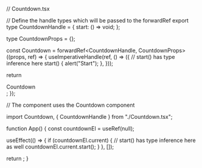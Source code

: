 // Countdown.tsx

// Define the handle types which will be passed to the forwardRef
export type CountdownHandle = {
  start: () => void;
};

type CountdownProps = {};

const Countdown = forwardRef<CountdownHandle, CountdownProps>((props, ref) => {
  useImperativeHandle(ref, () => ({
    // start() has type inference here
    start() {
      alert("Start");
    },
  }));

  return <div>Countdown</div>;
});

// The component uses the Countdown component

import Countdown, { CountdownHandle } from "./Countdown.tsx";

function App() {
  const countdownEl = useRef<CountdownHandle>(null);

  useEffect(() => {
    if (countdownEl.current) {
      // start() has type inference here as well
      countdownEl.current.start();
    }
  }, []);

  return <Countdown ref={countdownEl} />;
}